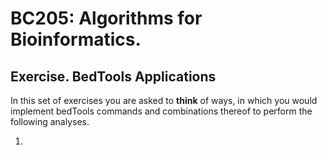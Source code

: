 # BC205: Algorithms for Bioinformatics.

## Exercise. BedTools Applications

In this set of exercises you are asked to **think** of ways, in which you would implement bedTools commands and combinations thereof to perform the following analyses.

1. 